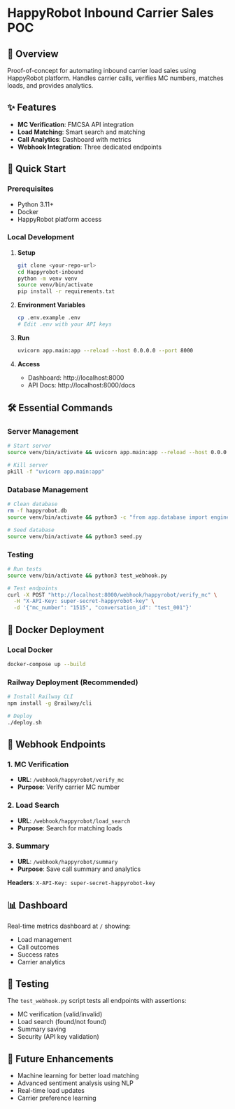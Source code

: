 # HappyRobot Inbound Carrier Sales POC

## 🚚 Overview

Proof-of-concept for automating inbound carrier load sales using HappyRobot platform. Handles carrier calls, verifies MC numbers, matches loads, and provides analytics.

## ✨ Features

- **MC Verification**: FMCSA API integration
- **Load Matching**: Smart search and matching
- **Call Analytics**: Dashboard with metrics
- **Webhook Integration**: Three dedicated endpoints

## 🚀 Quick Start

### Prerequisites
- Python 3.11+
- Docker 
- HappyRobot platform access

### Local Development

1. **Setup**
   ```bash
   git clone <your-repo-url>
   cd Happyrobot-inbound
   python -m venv venv
   source venv/bin/activate  
   pip install -r requirements.txt
   ```

2. **Environment Variables**
   ```bash
   cp .env.example .env
   # Edit .env with your API keys
   ```

3. **Run**
   ```bash
   uvicorn app.main:app --reload --host 0.0.0.0 --port 8000
   ```

4. **Access**
   - Dashboard: http://localhost:8000
   - API Docs: http://localhost:8000/docs

## 🛠️ Essential Commands

### Server Management
```bash
# Start server
source venv/bin/activate && uvicorn app.main:app --reload --host 0.0.0.0 --port 8000

# Kill server
pkill -f "uvicorn app.main:app"
```

### Database Management
```bash
# Clean database
rm -f happyrobot.db
source venv/bin/activate && python3 -c "from app.database import engine, Base; Base.metadata.drop_all(bind=engine); Base.metadata.create_all(bind=engine)"

# Seed database
source venv/bin/activate && python3 seed.py
```

### Testing
```bash
# Run tests
source venv/bin/activate && python3 test_webhook.py

# Test endpoints
curl -X POST "http://localhost:8000/webhook/happyrobot/verify_mc" \
  -H "X-API-Key: super-secret-happyrobot-key" \
  -d '{"mc_number": "1515", "conversation_id": "test_001"}'
```

## 🐳 Docker Deployment

### Local Docker
```bash
docker-compose up --build
```

### Railway Deployment (Recommended)
```bash
# Install Railway CLI
npm install -g @railway/cli

# Deploy
./deploy.sh
```

## 🔧 Webhook Endpoints

### 1. MC Verification
- **URL**: `/webhook/happyrobot/verify_mc`
- **Purpose**: Verify carrier MC number

### 2. Load Search  
- **URL**: `/webhook/happyrobot/load_search`
- **Purpose**: Search for matching loads

### 3. Summary
- **URL**: `/webhook/happyrobot/summary`
- **Purpose**: Save call summary and analytics

**Headers**: `X-API-Key: super-secret-happyrobot-key`

## 📊 Dashboard

Real-time metrics dashboard at `/` showing:
- Load management
- Call outcomes
- Success rates
- Carrier analytics

## 🧪 Testing

The `test_webhook.py` script tests all endpoints with assertions:
- MC verification (valid/invalid)
- Load search (found/not found)
- Summary saving
- Security (API key validation)

## 🔮 Future Enhancements

- Machine learning for better load matching
- Advanced sentiment analysis using NLP
- Real-time load updates
- Carrier preference learning